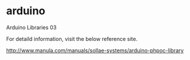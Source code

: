 # arduino
Arduino Libraries 03

For detaild information, visit the below reference site.

http://www.manula.com/manuals/sollae-systems/arduino-phpoc-library
